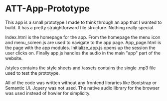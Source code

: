 # ATT-App-Prototype

This app is a small prototype I made to think through an app that I wanted to build. It has a pretty straightforward file structure. Nothing really special.

Index.html is the homepage for the app. From the homepage the menu icon and menu_screen.js are used to navigate to the app page. App_page.html is the page with the app modules. Initialize_app.js opens up the session the user clicks on. Finally app.js handles the audio in the main "app" part of the website.

/styles contains the style sheets and /assets contains the single .mp3 file used to test the prototype.

All of the code was written without any frontend libraries like Bootstrap or Semantic UI. Jquery was not used. The native audio library for the browser was used instead of howler for simplicity.
